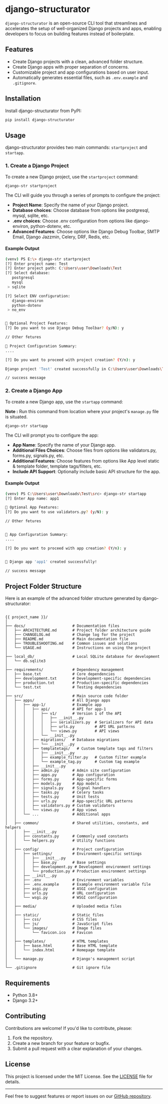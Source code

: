 # django-structurator

`django-structurator` is an open-source CLI tool that streamlines and accelerates the setup of well-organized Django projects and apps, enabling developers to focus on building features instead of boilerplate.

## Features
- Create Django projects with a clean, advanced folder structure.
- Create Django apps with proper separation of concerns.
- Customizable project and app configurations based on user input.
- Automatically generates essential files, such as `.env.example` and `.gitignore`.

## Installation
Install django-structurator from PyPI:

```bash
pip install django-structurator
```

## Usage

django-structurator provides two main commands: `startproject` and `startapp`.

### 1. Create a Django Project

To create a new Django project, use the `startproject` command:

```bash
django-str startproject
```

The CLI will guide you through a series of prompts to configure the project:

- **Project Name**: Specify the name of your Django project.
- **Database choices**: Choose database from options like postgresql, mysql, sqlite, etc.
- **.env choices**: Choose .env configuration from options like django-environ, python-dotenv, etc.
- **Advanced Features**: Choose options like Django Debug Toolbar, SMTP Email, Django Jazzmin, Celery, DRF, Redis, etc.


#### Example Output
```bash
(venv) PS E:\> django-str startproject
[?] Enter project name: Test
[?] Enter project path: C:\Users\user\Downloads\Test
[?] Select database:
   postgresql
   mysql
 > sqlite

[?] Select ENV configuration:
   django-environ
   python-dotenv
 > no_env


🔧 Optional Project Features:
[?] Do you want to use Django Debug Toolbar? (y/N): y

// Other fetures

🚀 Project Configuration Summary:
....

[?] Do you want to proceed with project creation? (Y/n): y                                                                         

Django project 'Test' created successfully in C:\Users\user\Downloads\Test

// success message
```

### 2. Create a Django App

To create a new Django app, use the `startapp` command:

**Note :** Run this command from location where your project's `manage.py` file is situated.

```bash
django-str startapp
```

The CLI will prompt you to configure the app:

- **App Name**: Specify the name of your Django app.
- **Additional Files Choices**: Choose files from options like validators.py, forms.py, signals.py, etc.
- **Additional Features**: Choose features from options like App level static & template folder, template tags/filters, etc.
- **Include API Support**: Optionally include basic API structure for the app.

#### Example Output
```bash
(venv) PS C:\Users\user\Downloads\Test\src> django-str startapp
[?] Enter App name: app1

🔧 Optional App Features:
[?] Do you want to use validators.py? (y/N): y

// Other fetures


🚀 App Configuration Summary:
....

[?] Do you want to proceed with app creation? (Y/n): y                                                                                


🎉 Django app 'app1' created successfully!

// success message
```

## Project Folder Structure
Here is an example of the advanced folder structure generated by django-structurator:

```

{{ project_name }}/
│
├── docs/                     # Documentation files
│   ├── ARCHITECTURE.md       # Project folder architecture guide
│   ├── CHANGELOG.md          # Change log for the project
│   ├── README.md             # Main documentation file
│   ├── TROUBLESHOOTING.md    # Common issues and solutions
│   └── USAGE.md              # Instructions on using the project
│
├── local_db/                 # Local SQLite database for development
│   └── db.sqlite3
│
├── requirements/             # Dependency management
│   ├── base.txt              # Core dependencies
│   ├── development.txt       # Development-specific dependencies
│   ├── production.txt        # Production-specific dependencies
│   └── test.txt              # Testing dependencies
│
├── src/                      # Main source code folder
│   ├── apps/                 # All Django apps
│   │   ├── app-1/            # Example app
│   │   │   ├── api/          # API for app-1
│   │   │   │   ├── v1/       # Version 1 of the API
│   │   │   │   │   ├── __init__.py
│   │   │   │   │   ├── serializers.py  # Serializers for API data
│   │   │   │   │   ├── urls.py         # API URL patterns
│   │   │   │   │   └── views.py        # API views
│   │   │   │   └── __init__.py
│   │   │   ├── migrations/   # Database migrations
│   │   │   │   └── __init__.py
│   │   │   ├── templatetags/   # Custom template tags and filters
│   │   │   │   ├── __init__.py
│   │   │   │   ├── example_filter.py   # Custom filter example
│   │   │   │   └── example_tag.py      # Custom tag example
│   │   │   ├── __init__.py
│   │   │   ├── admin.py      # Admin site configuration
│   │   │   ├── apps.py       # App configuration
│   │   │   ├── forms.py      # App-specific forms
│   │   │   ├── models.py     # App models
│   │   │   ├── signals.py    # Signal handlers
│   │   │   ├── tasks.py      # Celery tasks
│   │   │   ├── tests.py      # Unit tests
│   │   │   ├── urls.py       # App-specific URL patterns
│   │   │   ├── validators.py # Custom validators
│   │   │   └── views.py      # App views
│   │   └── ...               # Additional apps
│   │
│   ├── common/               # Shared utilities, constants, and helpers
│   │   ├── __init__.py
│   │   ├── constants.py      # Commonly used constants
│   │   └── helpers.py        # Utility functions
│   │
│   ├── config/               # Project configuration
│   │   ├── settings/         # Environment-specific settings
│   │   │   ├── __init__.py
│   │   │   ├── base.py       # Base settings
│   │   │   ├── development.py # Development environment settings
│   │   │   └── production.py # Production environment settings
│   │   ├── __init__.py
│   │   ├── .env              # Environment variables
│   │   ├── .env.example      # Example environment variable file
│   │   ├── asgi.py           # ASGI configuration
│   │   ├── urls.py           # URL configuration
│   │   └── wsgi.py           # WSGI configuration
│   │
│   ├── media/                # Uploaded media files
│   │
│   ├── static/               # Static files
│   │   ├── css/              # CSS files
│   │   ├── js/               # JavaScript files
│   │   └── images/           # Image files
│   │       └── favicon.ico   # Favicon
│   │
│   ├── templates/            # HTML templates
│   │   ├── base.html         # Base HTML template
│   │   └── index.html        # Homepage template
│   │
│   └── manage.py             # Django's management script
│
└── .gitignore                # Git ignore file
```

## Requirements
- Python 3.8+
- Django 3.2+

## Contributing
Contributions are welcome! If you'd like to contribute, please:

1. Fork the repository.
2. Create a new branch for your feature or bugfix.
3. Submit a pull request with a clear explanation of your changes.

## License
This project is licensed under the MIT License. See the [LICENSE](./../LICENSE) file for details.

---

Feel free to suggest features or report issues on our [GitHub repository](https://github.com/maulik-0207/django-structurator).
